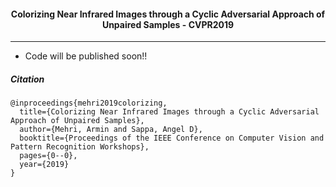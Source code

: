 #### <p align= 'center'> Colorizing Near Infrared Images through a Cyclic Adversarial Approach of Unpaired Samples - CVPR2019 </p>
-------------------------------------------


* Code will be published soon!!



##### Citation
```
@inproceedings{mehri2019colorizing,
  title={Colorizing Near Infrared Images through a Cyclic Adversarial Approach of Unpaired Samples},
  author={Mehri, Armin and Sappa, Angel D},
  booktitle={Proceedings of the IEEE Conference on Computer Vision and Pattern Recognition Workshops},
  pages={0--0},
  year={2019}
}
```
